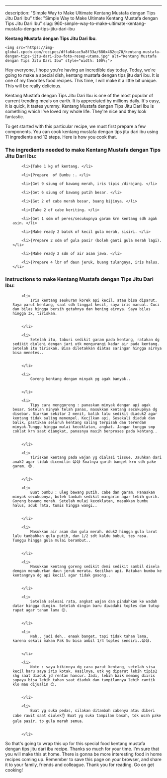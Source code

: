---
description: "Simple Way to Make Ultimate Kentang Mustafa dengan Tips Jitu Dari Ibu"
title: "Simple Way to Make Ultimate Kentang Mustafa dengan Tips Jitu Dari Ibu"
slug: 960-simple-way-to-make-ultimate-kentang-mustafa-dengan-tips-jitu-dari-ibu

<p>
	<strong>Kentang Mustafa dengan Tips Jitu Dari Ibu</strong>. 
	
</p>
<p>
	
	<img src="https://img-global.cpcdn.com/recipes/dffa64cac9a8f33a/680x482cq70/kentang-mustafa-dengan-tips-jitu-dari-ibu-foto-resep-utama.jpg" alt="Kentang Mustafa dengan Tips Jitu Dari Ibu" style="width: 100%;">
	
	
</p>
<p>
	Hey everyone, I hope you're having an incredible day today. Today, we're going to make a special dish, kentang mustafa dengan tips jitu dari ibu. It is one of my favorites food recipes. This time, I will make it a little bit unique. This will be really delicious.
</p>
	
<p>
	
</p>
<p>
	Kentang Mustafa dengan Tips Jitu Dari Ibu is one of the most popular of current trending meals on earth. It is appreciated by millions daily. It's easy, it is quick, it tastes yummy. Kentang Mustafa dengan Tips Jitu Dari Ibu is something which I've loved my whole life. They're nice and they look fantastic.
</p>

<p>
To get started with this particular recipe, we must first prepare a few components. You can cook kentang mustafa dengan tips jitu dari ibu using 11 ingredients and 12 steps. Here is how you cook that.
</p>

<h3>The ingredients needed to make Kentang Mustafa dengan Tips Jitu Dari Ibu:</h3>

<ol>
	
		<li>{Take 1 kg of kentang. </li>
	
		<li>{Prepare  of Bumbu :. </li>
	
		<li>{Get 9 siung of bawang merah, iris tipis /dirajang. </li>
	
		<li>{Get 6 siung of bawang putih besar. </li>
	
		<li>{Get 2 of cabe merah besar, buang bijinya. </li>
	
		<li>{Take 2 of cabe keriting. </li>
	
		<li>{Get 1 sdm of peres/secukupnya garam krn kentang sdh agak asin. </li>
	
		<li>{Make ready 2 batok of kecil gula merah, sisiri. </li>
	
		<li>{Prepare 2 sdm of gula pasir (boleh ganti gula merah lagi). </li>
	
		<li>{Make ready 2 sdm of air asam jawa. </li>
	
		<li>{Prepare 4 lbr of daun jeruk, buang tulangnya, iris halus. </li>
	
</ol>
<p>
	
</p>

<h3>Instructions to make Kentang Mustafa dengan Tips Jitu Dari Ibu:</h3>

<ol>
	
		<li>
			Iris kentang seukuran korek api kecil, atau bisa diparut. Saya parut kentang, saat sdh tinggal kecil, saya iris manual. Cuci dan bilas hingga bersih getahnya dan bening airnya. Saya bilas hingga 3x, tiriskan.
			
			
		</li>
	
		<li>
			Setelah itu, taburi sedikit garam pada kentang, ratakan dg sedikit diuleni dengan jari utk mengurangi kadar air pada kentang. Setelah itu tiriskan. Bisa diletakkan diatas saringan hingga airnya bisa menetes..
			
			
		</li>
	
		<li>
			Goreng kentang dengan minyak yg agak banyak..
			
			
		</li>
	
		<li>
			Tips cara menggoreng : panaskan minyak dengan api agak besar. Setelah minyak telah panas, masukkan kentang secukupnya dg disebar. Biarkan sekitar 2 menit, balik lalu sedikit diaduk2 agar kentang tidak saling menempel. Kecilkan api. Sesekali diaduk dan balik, pastikan seluruh kentang saling terpisah dan terendam minyak.Tunggu hingga mulai kecoklatan, angkat. Jangan tunggu smp coklat krn saat diangkat, panasnya masih berproses pada kentang..
			
			
		</li>
	
		<li>
			Tiriskan kentang pada wajan yg dialasi tissue. Jauhkan dari anak2 agar tidak dicemilin 😁😅 Soalnya gurih banget krn sdh pake garam. 😊.
			
			
		</li>
	
		<li>
			Buat bumbu : uleg bawang putih, cabe dan garam. Panaskan minyak secukupnya, boleh tambah sedikit margarin agar lebih gurih. Goreng bawang merah. Setelah mulai kecoklatan, masukkan bumbu halus, aduk rata, tumis hingga wangi..
			
			
		</li>
	
		<li>
			Masukkan air asam dan gula merah. Aduk2 hingga gula larut lalu tambahkan gula putih, dan 1/2 sdt kaldu bubuk, tes rasa. Tunggu hingga gula mulai berambut..
			
			
		</li>
	
		<li>
			Masukkan kentang goreng sedikit demi sedikit sambil disela dengan menaburkan daun jeruk merata. Kecilkan api. Ratakan bumbu ke kentangnya dg api keciil agar tidak gosong..
			
			
		</li>
	
		<li>
			Setelah selesai rata, angkat wajan dan pindahkan ke wadah datar hingga dingin. Setelah dingin baru diwadahi toples dan tutup rapat agar tahan lama 😊.
			
			
		</li>
	
		<li>
			Nah.. jadi deh.. enaak banget, tapi tidak tahan lama, karena sekali makan Pak Su bisa ambil 1/4 toples sendiri..😁😅.
			
			
		</li>
	
		<li>
			Note : saya bikinnya dg cara parut kentang, setelah sisa kecil baru saya iris kotak. Hasilnya, utk yg diparut lebih tipis2 shg saat diaduk jd rentan hancur. Jadi, lebih baik memang diiris supaya bisa lebih tahan saat diaduk dan tampilannya lebih cantik klo mau dijualin 😊.
			
			
		</li>
	
		<li>
			Buat yg suka pedas, silakan ditambah cabenya atau diberi cabe rawit saat diulek👌 Buat yg suka tampilan basah, tdk usah pake gula pasir, tp gula merah semua.
			
			
		</li>
	
</ol>

<p>
	
</p>

<p>
	So that's going to wrap this up for this special food kentang mustafa dengan tips jitu dari ibu recipe. Thanks so much for your time. I'm sure that you will make this at home. There is gonna be more interesting food in home recipes coming up. Remember to save this page on your browser, and share it to your family, friends and colleague. Thank you for reading. Go on get cooking!
</p>
